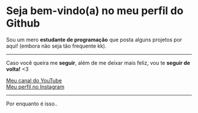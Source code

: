 <h1>Seja bem-vindo(a) no meu perfil do Github</h1>
<p>Sou um mero <strong>estudante de programação</strong> que posta alguns projetos por aqui! (embora não seja tão frequente kk).</p><hr>
<p>Caso você queira me <strong>seguir</strong>, além de me deixar mais feliz, vou te <strong>seguir de volta!</strong> <3</p>
<span><a href="https://www.instagram.com/tarcitani2/">Meu canal do YouTube</a></span><br>
<span><a href="https://www.instagram.com/tarcitani2/">Meu perfil no Instagram</a></span><br><hr>
<p>Por enquanto é isso..</p>

